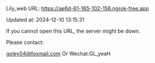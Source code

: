 Lily_web URL: https://ae6d-61-165-102-156.ngrok-free.app

Updated at: 2024-12-10 13:15:31

If you cannot open this URL, the server might be down.

Please contact: 

goley04@foxmail.com Or Wechat:GL_yeaH
